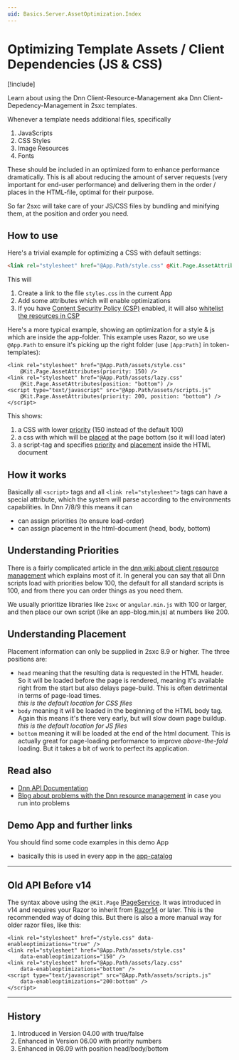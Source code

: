 ```yaml
---
uid: Basics.Server.AssetOptimization.Index
---
```

# Optimizing Template Assets / Client Dependencies (JS & CSS)

[!include[](~/pages/basics/stack/_shared-float-summary.md)]
<style>.context-box-summary .asset-optimizer { visibility: visible; } </style>

Learn about using the Dnn Client-Resource-Management aka Dnn Client-Depedency-Management in 2sxc templates.

Whenever a template needs additional files, specifically

1. JavaScripts
1. CSS Styles
1. Image Resources
1. Fonts

These should be included in an optimized form to enhance performance dramatically. This is all about reducing the amount of server requests (very important for end-user performance) and delivering them in the order / places in the HTML-file, optimal for their purpose.

So far 2sxc will take care of your JS/CSS files by bundling and minifying them, at the position and order you need.

## How to use

Here's a trivial example for optimizing a CSS with default settings:

```html
<link rel="stylesheet" href="@App.Path/style.css" @Kit.Page.AssetAttributes() />
```

This will

1. Create a link to the file `styles.css` in the current App
1. Add some attributes which will enable optimizations
1. If you have [Content Security Policy (CSP)](xref:Abyss.Security.Csp.Index) enabled, it will also [whitelist the resources in CSP](xref:Abyss.Security.Csp.Whitelist)


Here's a more typical example, showing an optimization for a style & js which are inside the app-folder. This example uses Razor, so we use `@App.Path` to ensure it's picking up the right folder (use `[App:Path]` in token-templates):

```razor
<link rel="stylesheet" href="@App.Path/assets/style.css"
    @Kit.Page.AssetAttributes(priority: 150) />
<link rel="stylesheet" href="@App.Path/assets/lazy.css"
    @Kit.Page.AssetAttributes(position: "bottom") />
<script type="text/javascript" src="@App.Path/assets/scripts.js"
    @Kit.Page.AssetAttributes(priority: 200, position: "bottom") />
</script>
```

This shows:

1. a CSS with lower [priority](#understanding-priorities) (150 instead of the default 100)
1. a css with which will be [placed](#understanding-placement) at the page bottom (so it will load later)
1. a script-tag and specifies [priority](#understanding-priorities) and [placement](#understanding-placement) inside the HTML document

## How it works

Basically all `<script>` tags and all `<link rel="stylesheet">` tags can have a special attribute, which the system will parse according to the environments capabilities. In Dnn 7/8/9 this means it can

* can assign priorities (to ensure load-order)
* can assign placement in the html-document (head, body, bottom)

## Understanding Priorities

There is a fairly complicated article in the [dnn wiki about client resource management][dnn-api-docs] which explains most of it. In general you can say that all Dnn scripts load with priorities below 100, the default for all standard scripts is 100, and from there you can order things as you need them.

We usually prioritize libraries like `2sxc` or `angular.min.js` with 100 or larger, and then place our own script (like an app-blog.min.js) at numbers like 200.

## Understanding Placement

Placement information can only be supplied in 2sxc 8.9 or higher. The three positions are:

* `head` meaning that the resulting data is requested in the HTML header. So it will be loaded before the page is rendered, meaning it's available right from the start but also delays page-build. This is often detrimental in terms of page-load times.  
_this is the default location for CSS files_
* `body` meaning it will be loaded in the beginning of the HTML body tag. Again this means it's there very early, but will slow down page buildup.  
_this is the default location for JS files_
* `bottom` meaning it will be loaded at the end of the html document. This is actually great for page-loading performance to improve _above-the-fold_ loading. But it takes a bit of work to perfect its application.

## Read also

* [Dnn API Documentation][dnn-api-docs]
* [Blog about problems with the Dnn resource management](http://2sxc.org/en/blog/post/the-trouble-with-dnn-javascript-css-minification-aka-client-dependency-resource-management) in case you run into problems

## Demo App and further links

You should find some code examples in this demo App

* basically this is used in every app in the [app-catalog](http://2sxc.org/en/apps)

---

## Old API Before v14

The syntax above using the `@Kit.Page` [IPageService](xref:ToSic.Sxc.Services.IPageService).
It was introduced in v14 and requires your Razor to inherit from [Razor14](xref:Custom.Hybrid.Razor14) or later.
This is the recommended way of doing this. 
But there is also a more manual way for older razor files, like this:

```razor
<link rel="stylesheet" href="/style.css" data-enableoptimizations="true" />
<link rel="stylesheet" href="@App.Path/assets/style.css"
    data-enableoptimizations="150" />
<link rel="stylesheet" href="@App.Path/assets/lazy.css"
    data-enableoptimizations="bottom" />
<script type="text/javascript" src="@App.Path/assets/scripts.js"
    data-enableoptimizations="200:bottom" />
</script>
```

---

## History

1. Introduced in Version 04.00 with true/false
1. Enhanced in Version 06.00 with priority numbers
1. Enhanced in 08.09 with position head/body/bottom


[dnn-api-docs]:http://www.dnnsoftware.com/wiki/client-resource-management-api
